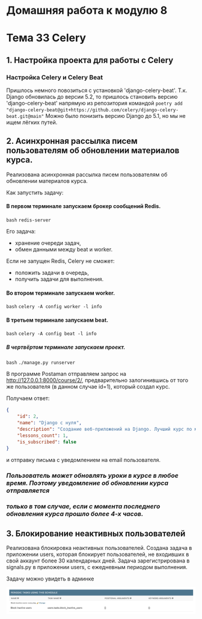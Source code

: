 # Домашняя работа к модулю 8
# Тема 33 Celery

## 1. Настройка проекта для работы с Celery

### Настройка Celery и Celery Beat
Пришлось немного повозиться с установкой 'django-celery-beat'. Т.к. Django обновилась до версии 5.2, то пришлось 
становить версию 'django-celery-beat' напрямую из репозитория командой 
```poetry add "django-celery-beat@git+https://github.com/celery/django-celery-beat.git@main"```
Можно было понизить версию Django до 5.1, но мы не ищем лёгких путей.

## 2.  Асинхронная рассылка писем пользователям об обновлении материалов курса.
Реализована асинхронная рассылка писем пользователям об обновлении материалов курса.

Как запустить задачу: 

#### В первом терминале запускаем брокер сообщений Redis. 
```bash```
```redis-server```

Его задача:

* хранение очереди задач,
* обмен данными между beat и worker.

 Если не запущен Redis, Celery не сможет:

* положить задачи в очередь,
* получить задачи для выполнения.

#### Во втором терминале запускаем worker.

```bash```
```celery -A config worker -l info```

#### В третьем терминале запускаем beat.

```bash```
```celery -A config beat -l info```

##### В чертвёртом терминале запускаем проект.

```bash```
```./manage.py runserver```

В программе Postaman отправляем запрос на http://127.0.0.1:8000/course/2/, предварительно залогинившись от того же 
пользователя (в данном случае id=1), который создал курс.

Получаем ответ:

```json
{
    "id": 2,
    "name": "Django с нуля",
    "description": "Создание веб-приложений на Django. Лучший курс по мнению экспертов.",
    "lessons_count": 1,
    "is_subscribed": false
}
```
и отправку письма с уведомлением на email пользователя.

### *Пользователь может обновлять уроки в курсе в любое время. Поэтому уведомление об обновлении курса отправляется* 
### *только в том случае, если с момента последнего обновления курса прошло более 4-х часов.*

## 3. Блокирование неактивных пользователей

Реализована блокировка неактивных пользователей. Создана задача в приложении users, которая блокирует пользователей, 
не входивших в свой аккаунт более 30 календарных дней. Задача зарегистрирована в signals.py в приложении users, с 
ежедневным периодом выполнения.

Задачу можно увидеть в админке

![periodic_task](/media/readme/periodic_task.png)
